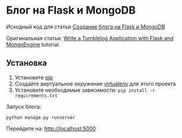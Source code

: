 Блог на Flask и MongoDB
=================

Исходный код для статьи [Создание блога на Flask и MongoDB](https://zharenkov.ru/post/write-a-tumblelog-application-with-flask-mongoenginev)

Оригинальная статья: [Write a Tumblelog Application with Flask and MongoEngine](http://docs.mongodb.org/manual/tutorial/write-a-tumblelog-application-with-flask-mongoengine/)
tutorial.

Установка
------------

  1. Установите [pip](http://www.pip-installer.org/en/latest/installing.html)
  2. Создайте виртуальное окружение [virtualenv](http://virtualenvwrapper.readthedocs.org/en/latest/#introduction) для этого проекта
  3. Установите необходимые зависимости: `pip install -r requirements.txt`

Запуск блога:
   
    python manage.py runserver

Перейдите на: [http://localhost:5000](http://localhost:5000)